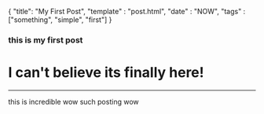 { "title": "My First Post", "template" : "post.html", "date" : "NOW", "tags" : ["something", "simple", "first"] }

### this is my first post
# I can't believe its finally here!
---
this is incredible wow
such posting
wow
